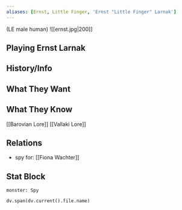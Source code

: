 ```yaml
---
aliases: [Ernst, Little Finger, 'Ernst "Little Finger" Larnak']
---
```

(LE male human)
![[ernst.jpg|200]]
## Playing Ernst Larnak

## History/Info

## What They Want

## What They Know
[[Barovian Lore]]
[[Vallaki Lore]]

## Relations
- spy for: [[Fiona Wachter]]

## Stat Block

```statblock
monster: Spy
```

```dataviewjs
dv.span(dv.current().file.name)
```
